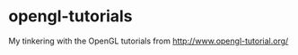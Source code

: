 opengl-tutorials
================

My tinkering with the OpenGL tutorials from http://www.opengl-tutorial.org/
